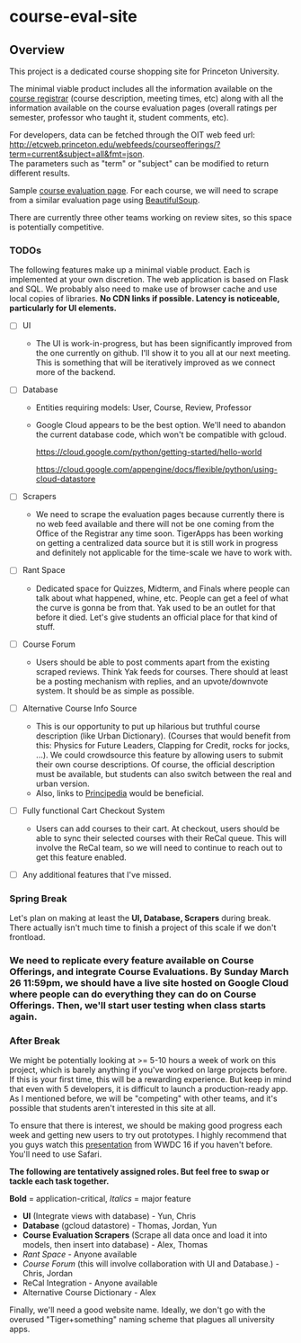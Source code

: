 # course-eval-site

## Overview
This project is a dedicated course shopping site for Princeton University.

The minimal viable product includes all the information available on the [course registrar](https://registrar.princeton.edu/course-offerings/) (course description, meeting times, etc) along with all the information available on the course evaluation pages (overall ratings per semester, professor who taught it, student comments, etc).

For developers, data can be fetched through the OIT web feed url: http://etcweb.princeton.edu/webfeeds/courseofferings/?term=current&subject=all&fmt=json. <br>The parameters such as "term" or "subject" can be modified to return different results.

Sample [course evaluation page](https://reg-captiva.princeton.edu/chart/index.php?terminfo=1174&courseinfo=007998).
For each course, we will need to scrape from a similar evaluation page using [BeautifulSoup](https://www.crummy.com/software/BeautifulSoup/bs4/doc/).



There are currently three other teams working on review sites, so this space is potentially competitive.

### TODOs

The following features make up a minimal viable product. Each is implemented at your own discretion.
The web application is based on Flask and SQL. We probably also need to make use of browser cache and use local copies of libraries. **No CDN links if possible. Latency is noticeable, particularly for UI elements.**

- [ ] UI

  - The UI is work-in-progress, but has been significantly improved from the one currently on github. I'll show it to you all at our next meeting. This is something that will be iteratively improved as we connect more of the backend.

- [ ] Database

  - Entities requiring models: User, Course, Review, Professor
  - Google Cloud appears to be the best option. We'll need to abandon the current database code, which won't be compatible     with gcloud.

    https://cloud.google.com/python/getting-started/hello-world

    https://cloud.google.com/appengine/docs/flexible/python/using-cloud-datastore


- [ ] Scrapers

  - We need to scrape the evaluation pages because currently there is no web feed available and there will not be one             coming from the Office of the Registrar any time soon. TigerApps has been working on getting a centralized data source         but it is still work in progress and definitely not applicable for the time-scale we have to work with.

- [ ] Rant Space

  - Dedicated space for Quizzes, Midterm, and Finals where people can talk about what happened, whine, etc.
    People can get a feel of what the curve is gonna be from that. Yak used to be an outlet for that before it died. Let's      give students an official place for that kind of stuff.

- [ ] Course Forum

  - Users should be able to post comments apart from the existing scraped reviews. Think Yak feeds for courses. There             should at least be a posting mechanism with replies, and an upvote/downvote system. It should be as simple as                 possible.

- [ ] Alternative Course Info Source

  - This is our opportunity to put up hilarious but truthful course description (like Urban Dictionary). (Courses that would benefit from this: Physics for Future Leaders, Clapping for Credit, rocks for jocks, ...). We could crowdsource this feature by allowing users to submit their own course descriptions. Of course, the official description must be available, but students can also switch between the real and urban version.
  - Also, links to [Principedia](http://principedia.princeton.edu/) would be beneficial.

- [ ] Fully functional Cart Checkout System

  - Users can add courses to their cart. At checkout, users should be able to sync their selected courses with their ReCal         queue. This will involve the ReCal team, so we will need to continue to reach out to get this feature enabled.

- [ ] Any additional features that I've missed.

### Spring Break
Let's plan on making at least the **UI, Database, Scrapers** during break. There actually isn't much time to finish a project of this scale if we don't frontload.

### We need to replicate every feature available on Course Offerings, and integrate Course Evaluations. By Sunday March 26 11:59pm, we should have a live site hosted on Google Cloud where people can do everything they can do on Course Offerings. Then, we'll start user testing when class starts again.

### After Break
We might be potentially looking at >= 5-10 hours a week of work on this project, which is barely anything if you've worked on large projects before. If this is your first time, this will be a rewarding experience. But keep in mind that even with 5 developers, it is difficult to launch a production-ready app. As I mentioned before, we will be "competing" with other teams, and it's possible that students aren't interested in this site at all.

To ensure that there is interest, we should be making good progress each week and getting new users to try out prototypes. I highly recommend that you guys watch this [presentation](https://developer.apple.com/videos/play/wwdc2014/223/) from WWDC 16 if you haven't before. You'll need to use Safari.


**The following are tentatively assigned roles. But feel free to swap or tackle each task together.**

**Bold** = application-critical, *Italics* = major feature

- **UI** (Integrate views with database) - Yun, Chris
- **Database** (gcloud datastore) - Thomas, Jordan, Yun
- **Course Evaluation Scrapers** (Scrape all data once and load it into models, then insert into database) - Alex, Thomas
- *Rant Space* - Anyone available
- *Course Forum* (this will involve collaboration with UI and Database.) - Chris, Jordan
- ReCal Integration - Anyone available
- Alternative Course Dictionary - Alex

Finally, we'll need a good website name. Ideally, we don't go with the overused "Tiger+something" naming scheme that plagues all university apps.
